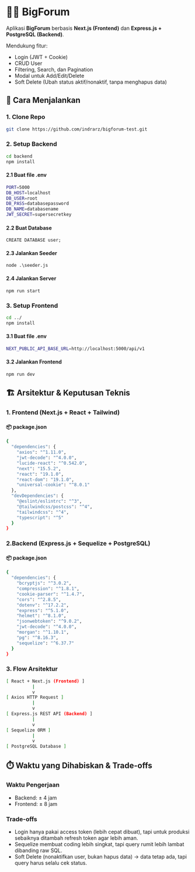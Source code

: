 # 🧑‍💻 BigForum

Aplikasi **BigForum** berbasis **Next.js (Frontend)** dan **Express.js + PostgreSQL (Backend)**. 

Mendukung fitur:

- Login (JWT + Cookie)
- CRUD User
- Filtering, Search, dan Pagination
- Modal untuk Add/Edit/Delete
- Soft Delete (Ubah status aktif/nonaktif, tanpa menghapus data)

## 🚀 Cara Menjalankan

### 1. Clone Repo
```bash
git clone https://github.com/indrarz/bigforum-test.git
```

### 2. Setup Backend
```bash
cd backend
npm install
```

#### 2.1 Buat file .env
```bash
PORT=5000
DB_HOST=localhost
DB_USER=root
DB_PASS=databasepassword
DB_NAME=databasename
JWT_SECRET=supersecretkey
```

#### 2.2 Buat Database
```
CREATE DATABASE user;
```

#### 2.3 Jalankan Seeder
```
node .\seeder.js
```

#### 2.4 Jalankan Server
```
npm run start
```

### 3. Setup Frontend
```bash
cd ../
npm install
```

#### 3.1 Buat file .env
```bash
NEXT_PUBLIC_API_BASE_URL=http://localhost:5000/api/v1
```

#### 3.2 Jalankan Frontend
```
npm run dev
```

## 🏗️ Arsitektur & Keputusan Teknis

### 1. Frontend (Next.js + React + Tailwind)

#### 📦 package.json
```bash
{
  "dependencies": {
    "axios": "^1.11.0",
    "jwt-decode": "^4.0.0",
    "lucide-react": "^0.542.0",
    "next": "15.5.2",
    "react": "19.1.0",
    "react-dom": "19.1.0",
    "universal-cookie": "^8.0.1"
  },
  "devDependencies": {
    "@eslint/eslintrc": "^3",
    "@tailwindcss/postcss": "^4",
    "tailwindcss": "^4",
    "typescript": "^5"
  }
}
```

### 2.Backend (Express.js + Sequelize + PostgreSQL)

#### 📦 package.json
```bash
{
  "dependencies": {
    "bcryptjs": "^3.0.2",
    "compression": "^1.8.1",
    "cookie-parser": "^1.4.7",
    "cors": "^2.8.5",
    "dotenv": "^17.2.2",
    "express": "^5.1.0",
    "helmet": "^8.1.0",
    "jsonwebtoken": "^9.0.2",
    "jwt-decode": "^4.0.0",
    "morgan": "^1.10.1",
    "pg": "^8.16.3",
    "sequelize": "^6.37.7"
  }
}
```

### 3. Flow Arsitektur

```bash
[ React + Next.js (Frontend) ]
          |
          v
[ Axios HTTP Request ]
          |
          v
[ Express.js REST API (Backend) ]
          |
          v
[ Sequelize ORM ]
          |
          v
[ PostgreSQL Database ]

```

## ⏱️ Waktu yang Dihabiskan & Trade-offs

### Waktu Pengerjaan
- Backend: ± 4 jam
- Frontend: ± 8 jam

### Trade-offs

- Login hanya pakai access token (lebih cepat dibuat), tapi untuk produksi sebaiknya ditambah refresh token agar lebih aman.
- Sequelize membuat coding lebih singkat, tapi query rumit lebih lambat dibanding raw SQL.
- Soft Delete (nonaktifkan user, bukan hapus data) → data tetap ada, tapi query harus selalu cek status.